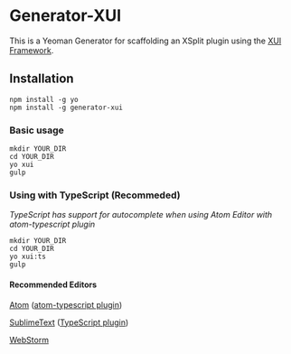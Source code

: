 # Generator-XUI

This is a Yeoman Generator for scaffolding an XSplit plugin using the [XUI Framework](https://github.com/SplitmediaLabsLimited/xui).

## Installation
```shell
npm install -g yo
npm install -g generator-xui
```

### Basic usage
```shell
mkdir YOUR_DIR
cd YOUR_DIR
yo xui
gulp
```

### Using with TypeScript (Recommeded)
_TypeScript has support for autocomplete when using Atom Editor with atom-typescript plugin_
```shell
mkdir YOUR_DIR
cd YOUR_DIR
yo xui:ts
gulp
```

#### Recommended Editors

[Atom](https://atom.io/) ([atom-typescript plugin](https://atom.io/packages/atom-typescript))

[SublimeText](http://www.sublimetext.com/) ([TypeScript plugin](https://github.com/Microsoft/TypeScript-Sublime-Plugin))

[WebStorm](https://www.jetbrains.com/webstorm/)